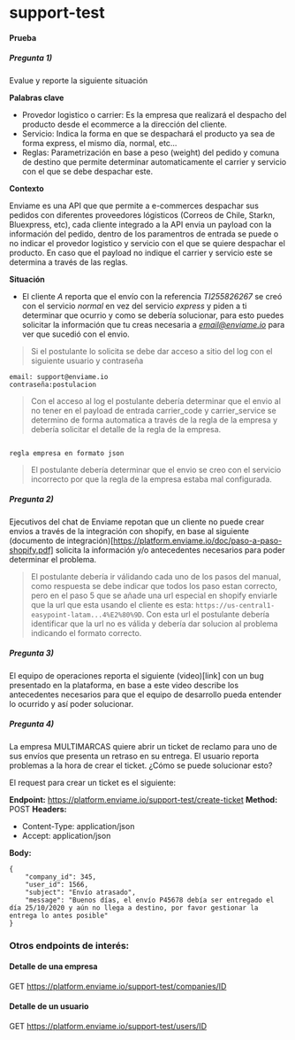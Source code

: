 # support-test

#### Prueba


##### Pregunta 1)


Evalue y reporte la siguiente situación


**Palabras clave**

- Provedor logistico o carrier: Es la empresa que realizará el despacho del producto desde el ecommerce a la dirección del cliente.
- Servicio: Indica la forma en que se despachará el producto ya sea de forma express, el mismo día, normal, etc...
- Reglas: Parametrización en base a peso (weight) del pedido y comuna de destino que permite determinar automaticamente el carrier y servicio con el que se debe despachar este.


**Contexto**

Enviame es una API que que permite a e-commerces despachar sus pedidos con diferentes proveedores lógisticos (Correos de Chile, Starkn, Bluexpress, etc), cada cliente integrado a la API envia un payload con la información del pedido, dentro de los paramentros de entrada se puede o no indicar el provedor logistico y servicio con el que se quiere despachar el producto. En caso que el payload no indique el carrier y servicio este se determina a través de las reglas.



**Situación**


- El cliente *A* reporta que el envío con la referencia *TI255826267* se creó con el servicio *normal* en vez del servicio *express* y piden a ti determinar que ocurrio y como se debería solucionar, para esto puedes solicitar la información que tu creas necesaria a *email@enviame.io* para ver que sucedió con el envio. 


> Si el postulante lo solicita se debe dar acceso a sitio del log con el siguiente usuario y contraseña


```
email: support@enviame.io
contraseña:postulacion
```


> Con el acceso al log el postulante debería determinar que el envio al no tener en el payload de entrada carrier_code y carrier_service se determino de forma automatica a través de la regla de la empresa y debería solicitar el detalle de la regla de la empresa.


```

regla empresa en formato json

```

> El postulante debería determinar que el envio se creo con el servicio incorrecto por que la regla de la empresa estaba mal configurada.

 

##### Pregunta 2)



Ejecutivos del chat de Enviame repotan que un cliente no puede crear envios a través de la integración con shopify, en base al siguiente (documento de integración)[https://platform.enviame.io/doc/paso-a-paso-shopify.pdf] solicita la información y/o antecedentes necesarios para poder determinar el problema.


> El postulante debería ir válidando cada uno de los pasos del manual, como respuesta se debe indicar que todos los paso estan correcto, pero en el paso 5 que se añade una url especial en shopify enviarle que la url que esta usando el cliente es esta: `https://us-central1-easypoint-latam...4%E2%80%9D`. Con esta url el postulante debería identificar que la url no es válida y debería dar solucion al problema indicando el formato correcto.



##### Pregunta 3)


El equipo de operaciones reporta el siguiente (video)[link] con un bug presentado en la plataforma, en base a este video describe los antecedentes necesarios para que el equipo de desarrollo pueda entender lo ocurrido y así poder solucionar.
 

##### Pregunta 4)

La empresa MULTIMARCAS quiere abrir un ticket de reclamo para uno de sus envíos que presenta un retraso en su entrega. El usuario reporta problemas a la hora de crear el ticket. ¿Cómo se puede solucionar esto?

El request para crear un ticket es el siguiente:

**Endpoint:** https://platform.enviame.io/support-test/create-ticket
**Method:** POST
**Headers:**
- Content-Type: application/json
- Accept: application/json

**Body:**
```
{
    "company_id": 345,
    "user_id": 1566,
    "subject": "Envío atrasado",
    "message": "Buenos días, el envío P45678 debía ser entregado el día 25/10/2020 y aún no llega a destino, por favor gestionar la entrega lo antes posible"
}
```

### Otros endpoints de interés:

#### Detalle de una empresa

GET https://platform.enviame.io/support-test/companies/ID

#### Detalle de un usuario

GET https://platform.enviame.io/support-test/users/ID
